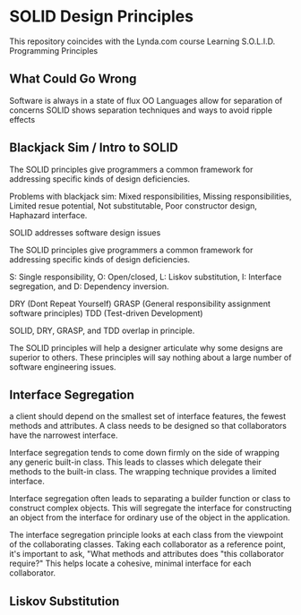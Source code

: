 # SOLID Design Principles

This repository coincides with the Lynda.com course Learning S.O.L.I.D. Programming Principles

## What Could Go Wrong

Software is always in a state of flux
OO Languages allow for separation of concerns
SOLID shows separation techniques and ways to avoid ripple effects

## Blackjack Sim / Intro to SOLID

The SOLID principles give programmers a common framework for addressing specific kinds of design deficiencies.

Problems with blackjack sim:
Mixed responsibilities,
Missing responsibilities,
Limited resue potential,
Not substitutable,
Poor constructor design,
Haphazard interface.

SOLID addresses software design issues

The SOLID principles give programmers a common framework for addressing specific kinds of design deficiencies.

S: Single responsibility, O: Open/closed, L: Liskov substitution, I: Interface segregation, and D: Dependency inversion.

DRY (Dont Repeat Yourself)
GRASP (General responsibility assignment software principles)
TDD (Test-driven Development)

SOLID, DRY, GRASP, and TDD overlap in principle.

The SOLID principles will help a designer articulate why some designs are superior to others. These principles will say nothing about a large number of software engineering issues.

## Interface Segregation

a client should depend on the smallest set of interface features, the fewest methods and attributes. A class needs to be designed so that collaborators have the narrowest interface.

Interface segregation tends to come down firmly on the side of wrapping any generic built-in class. This leads to classes which delegate their methods to the built-in class. The wrapping technique provides a limited interface.

Interface segregation often leads to separating a builder function or class to construct complex objects. This will segregate the interface for constructing an object from the interface for ordinary use of the object in the application.

The interface segregation principle looks at each class from the viewpoint of the collaborating classes. Taking each collaborator as a reference point, it's important to ask, "What methods and attributes does "this collaborator require?" This helps locate a cohesive, minimal interface for each collaborator.

## Liskov Substitution
